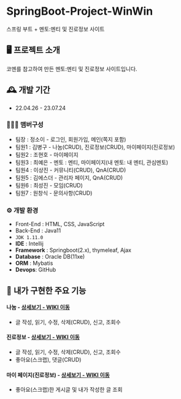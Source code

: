 # SpringBoot-Project-WinWin
스프링 부트 + 멘토:멘티 및 진로정보 사이트


## 🖥️ 프로젝트 소개
코멘를 참고하여 만든 멘토:멘티 및 진로정보 사이트입니다.
<br>

## 🕰️ 개발 기간
* 22.04.26 - 23.07.24

### 🧑‍🤝‍🧑 맴버구성
 - 팀장  : 정소이 - 로그인, 회원가입, 메인(쪽지 포함)
 - 팀원1 : 김병구 - 나눔(CRUD), 진로정보(CRUD), 마이페이지(진로정보)
 - 팀원2 : 조현호 - 마이페이지
 - 팀원3 : 최예은 - 멘토 : 멘티, 마이페이지(내 멘토: 내 멘티, 관심멘토)
 - 팀원4 : 이상진 - 커뮤니티(CRUD), QnA(CRUD)
 - 팀원5 : 김에스더 - 관리자 페이지, QnA(CRUD)
 - 팀원6 : 최성진 - 모임(CRUD)
 - 팀원7 : 원창식 - 문의사항(CRUD)

### ⚙️ 개발 환경
- Front-End : HTML, CSS, JavaScript
- Back-End : Java11
- `JDK 1.11.0`
- **IDE** : Intellij
- **Framework** : Springboot(2.x), thymeleaf, Ajax
- **Database** : Oracle DB(11xe)
- **ORM** : Mybatis
- **Devops**: GitHub

## 📌 내가 구현한 주요 기능
#### 나눔 - <a href="https://github.com/KimByoungKoo/winwin/wiki/%EB%82%B4%EA%B0%80-%EA%B5%AC%ED%98%84%ED%95%9C-%EA%B8%B0%EB%8A%A5-%EC%86%8C%EA%B0%9C(%EB%82%98%EB%88%94-%ED%8E%98%EC%9D%B4%EC%A7%80)" >상세보기 - WIKI 이동</a>
- 글 작성, 읽기, 수정, 삭제(CRUD), 신고, 조회수
#### 진로정보 - <a href="https://github.com/KimByoungKoo/winwin/wiki/%EB%82%B4%EA%B0%80-%EA%B5%AC%ED%98%84%ED%95%9C-%EA%B8%B0%EB%8A%A5-%EC%86%8C%EA%B0%9C(%EC%A7%84%EB%A1%9C%EC%A0%95%EB%B3%B4)" >상세보기 - WIKI 이동</a>
- 글 작성, 읽기, 수정, 삭제(CRUD), 신고, 조회수
- 좋아요(스크랩), 댓글(CRUD)
#### 마이 페이지(진로정보) - <a href="https://github.com/KimByoungKoo/winwin/wiki/%EB%82%B4%EA%B0%80-%EA%B5%AC%ED%98%84%ED%95%9C-%EA%B8%B0%EB%8A%A5-%EC%86%8C%EA%B0%9C(%EB%A7%88%EC%9D%B4%ED%8E%98%EC%9D%B4%EC%A7%80%E2%80%90%EC%A7%84%EB%A1%9C%EC%A0%95%EB%B3%B4)" >상세보기 - WIKI 이동</a>
- 좋아요(스크랩)한 게시글 및 내가 작성한 글 조회

